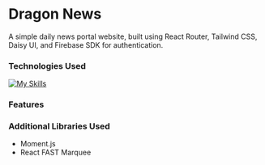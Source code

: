# Dragon News

A simple daily news portal website, built using React Router, Tailwind CSS, Daisy UI, and Firebase SDK for authentication.

### Technologies Used

[![My Skills](https://skillicons.dev/icons?i=js,react,tailwind,firebase,vite,vscode)](https://skillicons.dev)

### Features

### Additional Libraries Used

- Moment.js
- React FAST Marquee
